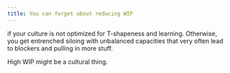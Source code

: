 ```yaml
---
title: You can forget about reducing WIP
---
```


if your culture is not optimized for T-shapeness and learning.
Otherwise, you get entrenched siloing with unbalanced capacities that very often lead to blockers and pulling in more stuff.

High WIP might be a cultural thing.
